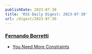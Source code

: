 ```yaml
---
publishDate: 2023-07-30
title: 'RSS Daily Digest: 2023-07-30'
url: /digest/2023-07-30
---
```


### [Fernando Borretti](https://borretti.me/)

  * [You Need More Constraints](https://borretti.me/article/you-need-more-constraints)
  
